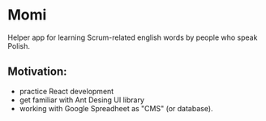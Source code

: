 # Momi
Helper app for learning Scrum-related english words by people who speak Polish.

## Motivation:
- practice React development
- get familiar with Ant Desing UI library
- working with Google Spreadheet as "CMS" (or database). 

